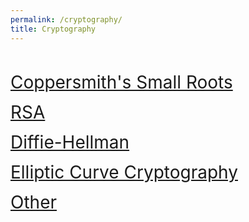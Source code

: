 ```yaml
---
permalink: /cryptography/
title: Cryptography
---
```


<br>

<span style="font-size:2em;">   [Coppersmith's Small Roots](/cryptography/small-roots)   </span>


<span style="font-size:2em;">   [RSA](/cryptography/rsa)   </span>


<span style="font-size:2em;">   [Diffie-Hellman](/cryptography/diffie-hellman)   </span>


<span style="font-size:2em;">   [Elliptic Curve Cryptography](/cryptography/ecc)   </span>


<span style="font-size:2em;">   [Other](/cryptography/other)   </span>

